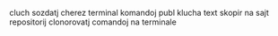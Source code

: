 cluch sozdatj cherez terminal komandoj
publ klucha text skopir na sajt
repositorij clonorovatj comandoj na terminale

